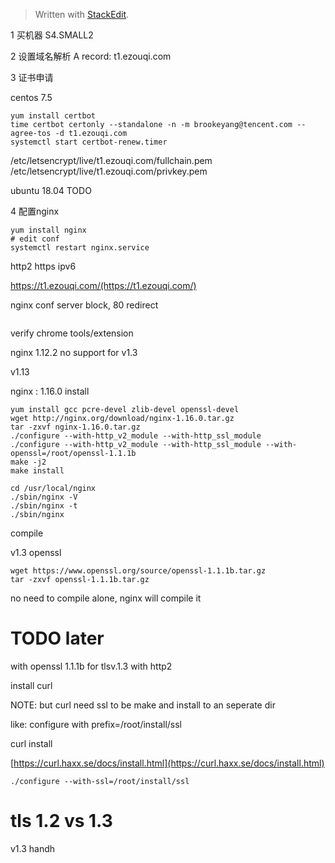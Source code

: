 


> Written with [StackEdit](https://stackedit.io/).


1 买机器
S4.SMALL2

2 设置域名解析
A record: t1.ezouqi.com

3 证书申请

centos 7.5
```
yum install certbot
time certbot certonly --standalone -n -m brookeyang@tencent.com --agree-tos -d t1.ezouqi.com
systemctl start certbot-renew.timer
```
/etc/letsencrypt/live/t1.ezouqi.com/fullchain.pem
/etc/letsencrypt/live/t1.ezouqi.com/privkey.pem


ubuntu 18.04
TODO

4 配置nginx
```
yum install nginx
# edit conf
systemctl restart nginx.service
```
http2
https
ipv6

https://t1.ezouqi.com/(https://t1.ezouqi.com/)

nginx conf server block, 80 redirect
```
```

verify chrome tools/extension

nginx 1.12.2 no support for v1.3

v1.13


nginx : 1.16.0 install
```
yum install gcc pcre-devel zlib-devel openssl-devel
wget http://nginx.org/download/nginx-1.16.0.tar.gz
tar -zxvf nginx-1.16.0.tar.gz
./configure --with-http_v2_module --with-http_ssl_module
./configure --with-http_v2_module --with-http_ssl_module --with-openssl=/root/openssl-1.1.1b
make -j2
make install

cd /usr/local/nginx
./sbin/nginx -V
./sbin/nginx -t
./sbin/nginx
```
compile


v1.3 openssl

```
wget https://www.openssl.org/source/openssl-1.1.1b.tar.gz
tar -zxvf openssl-1.1.1b.tar.gz
```
no need to compile alone, nginx will compile it

# TODO later
with openssl 1.1.1b for tlsv.1.3
with http2

install curl 

NOTE: but curl need ssl to be make and install to an seperate dir

like: configure with prefix=/root/install/ssl

curl install


[https://curl.haxx.se/docs/install.html](https://curl.haxx.se/docs/install.html)

```
./configure --with-ssl=/root/install/ssl

```

# tls 1.2 vs 1.3
v1.3 handh
<!--stackedit_data:
eyJoaXN0b3J5IjpbLTk4NTA5Mzg5OCwxODk5MTkyMTA3LDExNz
I4MDUxNzUsLTg5OTgyNTAwMyw0MTkyMzUzMTcsLTE3NDkxMzAw
Niw1NzQxMTE2NTMsLTE3ODI4ODgyODEsOTg2NDA0NjYsMTQ2Nz
A1MDQyOSwxNDAyNzQxMjQyLC0yMTU4NzY2NzMsLTE5NTcyMjUz
MzEsLTE2NjMzMDA2NDYsMjIzMDgyNDYxLDE1NTY1MTk5MTIsLT
g0NzAwMDkxNiwyMTAyMjExMjIxLC0yNjc2OTU1NjhdfQ==
-->